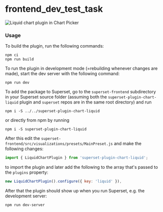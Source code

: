 # frontend_dev_test_task

![Liquid chart plugin in Chart Picker]()

### Usage

To build the plugin, run the following commands:

```
npm ci
npm run build
```

To run the plugin in development mode (=rebuilding whenever changes are made), start the dev server with the following command:

```
npm run dev
```

To add the package to Superset, go to the `superset-frontend` subdirectory in your Superset source folder (assuming both the `superset-plugin-chart-liquid` plugin and `superset` repos are in the same root directory) and run
```
npm i -S ../../superset-plugin-chart-liquid
```

or directly from npm by running
```
npm i -S superset-plugin-chart-liquid
```

After this edit the `superset-frontend/src/visualizations/presets/MainPreset.js` and make the following changes:

```js
import { LiquidChartPlugin } from 'superset-plugin-chart-liquid';
```

to import the plugin and later add the following to the array that's passed to the `plugins` property:
```js
new LiquidChartPlugin().configure({ key: 'liquid' }),
```

After that the plugin should show up when you run Superset, e.g. the development server:

```
npm run dev-server
```
